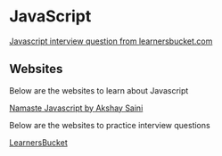 # JavaScript

[Javascript interview question from learnersbucket.com](https://github.com/letsbecometechie/Front-End-Dev-Resources/blob/main/JavaScript/JavaScript-Interview-Guide.pdf)


## Websites
Below are the websites to learn about Javascript

[Namaste Javascript by Akshay Saini](https://youtube.com/playlist?list=PLlasXeu85E9cQ32gLCvAvr9vNaUccPVNP)


Below are the websites to practice interview questions

[LearnersBucket](https://learnersbucket.com/)



